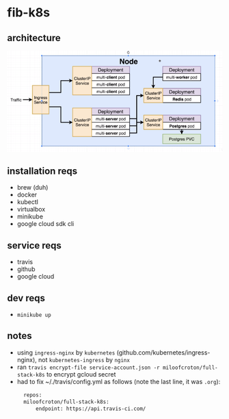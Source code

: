 # fib-k8s

## architecture

![Project architecture](./architecture.png)


## installation reqs

- brew (duh)
- docker
- kubectl
- virtualbox
- minikube
- google cloud sdk cli

## service reqs

- travis
- github
- google cloud

## dev reqs

- `minikube up`

## notes

- using `ingress-nginx` by `kubernetes` (github.com/kubernetes/ingress-nginx), not `kubernetes-ingress` by `nginx`
- ran `travis encrypt-file service-account.json -r miloofcroton/full-stack-k8s` to encrypt gcloud secret
- had to fix ~/./travis/config.yml as follows (note the last line, it was `.org`):
  ```
    repos:
    miloofcroton/full-stack-k8s:
        endpoint: https://api.travis-ci.com/
  ```